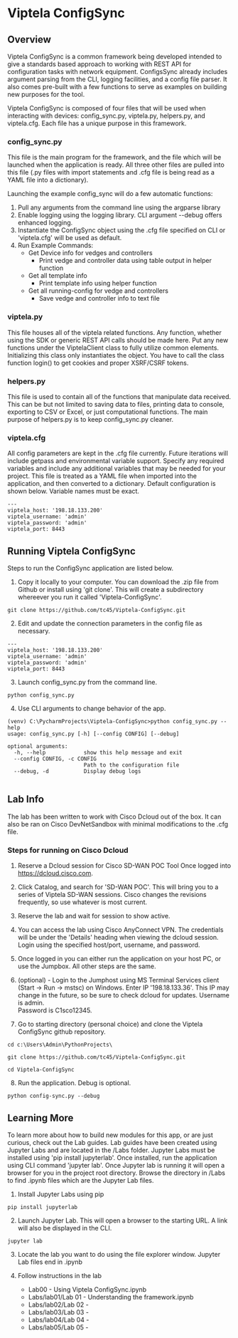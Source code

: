 # Viptela ConfigSync

## Overview
Viptela ConfigSync is a common framework being developed intended to give a 
standards based approach to working with REST API for configuration tasks with 
network equipment.  ConfigsSync already includes argument parsing from the CLI,
logging facilities, and a config file parser.  It also comes pre-built with a 
few functions to serve as examples on building new purposes for the tool.  

Viptela ConfigSync is composed of four files that will be used when interacting
 with devices: config_sync.py, viptela.py, helpers.py, and viptela.cfg. Each file 
has a unique purpose in this framework.

### config_sync.py
This file is the main program for the framework, and the file which will be launched
when the application is ready.  All three other files are pulled into this file (.py files with 
import statements and .cfg file is being read as a YAML file into a dictionary).

Launching the example config_sync will do a few automatic functions:
1. Pull any arguments from the command line using the argparse library
2. Enable logging using the logging library.  CLI argument --debug offers enhanced logging.
3. Instantiate the ConfigSync object using the .cfg file specified on CLI or
   'viptela.cfg' will be used as default.
4. Run Example Commands:
    * Get Device info for vedges and controllers
      * Print vedge and controller data using table output in helper function
    * Get all template info
      * Print template info using helper function
    * Get all running-config for vedge and controllers
      * Save vedge and controller info to text file
    
### viptela.py
This file houses all of the viptela related functions.  Any function, whether using 
the SDK or generic REST API calls should be made here.  Put any new functions under 
the ViptelaClient class to fully utilize common elements.  Initializing this class 
only instantiates the object.  You have to call the class function login() to get 
cookies and proper XSRF/CSRF tokens.  

### helpers.py
This file is used to contain all of the functions that manipulate data received.  This 
can be but not limited to saving data to files, printing data to console, exporting 
to CSV or Excel, or just computational functions.  The main purpose of helpers.py 
is to keep config_sync.py cleaner.

### viptela.cfg
All config parameters are kept in the .cfg file currently.  Future iterations will 
include getpass and environmental variable support.  Specify any required variables 
and include any additional variables that may be needed for your project.  This file 
is treated as a YAML file when imported into the application, and then converted to a 
dictionary.  Default configuration is shown below.  Variable names must be exact.
```
---
viptela_host: '198.18.133.200'
viptela_username: 'admin'
viptela_password: 'admin'
viptela_port: 8443
```

## Running Viptela ConfigSync

Steps to run the ConfigSync application are listed below.

1. Copy it locally to your computer.  You can 
download the .zip file from Github or install using 'git clone'.  This will create a subdirectory 
whereever you run it called 'Viptela-ConfigSync'.

```buildoutcfg
git clone https://github.com/tc45/Viptela-ConfigSync.git
```

2. Edit and update the connection parameters in the config file as necessary.
```
---
viptela_host: '198.18.133.200'
viptela_username: 'admin'
viptela_password: 'admin'
viptela_port: 8443
```

3. Launch config_sync.py from the command line.

```buildoutcfg
python config_sync.py
```

4.  Use CLI arguments to change behavior of the app.

```buildoutcfg
(venv) C:\PycharmProjects\Viptela-ConfigSync>python config_sync.py --help
usage: config_sync.py [-h] [--config CONFIG] [--debug]

optional arguments:
  -h, --help            show this help message and exit
  --config CONFIG, -c CONFIG
                        Path to the configuration file
  --debug, -d           Display debug logs


```

## Lab Info

The lab has been written to work with Cisco Dcloud out of the box.  It can also be ran on
Cisco DevNetSandbox with minimal modifications to the .cfg file. 

### Steps for running on Cisco Dcloud

1. Reserve a Dcloud session for Cisco SD-WAN POC Tool
Once logged into https://dcloud.cisco.com.
   
2. Click Catalog, and search for 'SD-WAN POC'.  This will bring you to a 
   series of Viptela SD-WAN sessions.  Cisco changes the revisions frequently, so use whatever is most current.  
   
3. Reserve the lab and wait for session to show active.  

4.  You can access the lab using Cisco AnyConnect VPN.  The credentials will be under the 'Details' heading when viewing the 
dcloud session.  Login using the specified host/port, username, and password.
    
5.  Once logged in you can either run the application on your host PC, or use the Jumpbox. All other steps are the same.

6.  (optional) - Login to the Jumphost using MS Terminal Services client (Start -> Run -> mstsc) on Windows. Enter IP 
'198.18.133.36'.  This IP may change in the future, so be sure to check dcloud for updates.  Username is admin.  
    Password is C1sco12345.
    
7. Go to starting directory (personal choice) and clone the Viptela ConfigSync github repository.

```commandline
cd c:\Users\Admin\PythonProjects\

git clone https://github.com/tc45/Viptela-ConfigSync.git

cd Viptela-ConfigSync
```

8. Run the application.  Debug is optional.

```commandline
python config-sync.py --debug
```

## Learning More 
To learn more about how to build new modules for this app, or are just curious, check out the Lab guides.
Lab guides have been created using Jupyter Labs and are located in the /Labs folder.
Jupyter Labs must be installed using 'pip install jupyterlab'.  Once installed, run the 
application using CLI command 'jupyter lab'.  Once Jupyter lab is running 
it will open a browser for you in the project root directory.  Browse the directory in /Labs
to find .ipynb files which are the Jupyter Lab files.  

1.  Install Jupyter Labs using pip

```commandline
pip install jupyterlab
```

2. Launch Jupyter Lab.  This will open a browser to the starting URL.  A link will also be displayed in the CLI.

```commandline
jupyter lab
```

3.  Locate the lab you want to do using the file explorer window.  Jupyter Lab files end in 
.ipynb
    
4.  Follow instructions in the lab

    * Lab00 - Using Viptela ConfigSync.ipynb
    * Labs/lab01/Lab 01 - Understanding the framework.ipynb
    * Labs/lab02/Lab 02 - 
    * Labs/lab03/Lab 03 - 
    * Labs/lab04/Lab 04 - 
    * Labs/lab05/Lab 05 - 
    




